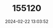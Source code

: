 ---
title: "155120"
category: "Naso vlamingii"
draft: false
date: 2024-02-22 13:03:52
languages:
  English: ["Big-nose Unicorn", "Bignose Unicorn", "Scibbled Unicornfish", "Vlaming's Unicornfish", "Zebra Unicornfish", "Bignose Unicornfish"]
  Undetermined: ["Aunel", "Bagis", "Debam", "Dengkis", "Grootneus-eenhoringvis", "Indangan", "Isdang ilong", "Karaua", "Karukkan", "Surahan", "Tudluan", "Ume", "Ume-masimasi"]
  French: ["Nason à Gros Nez", "Nason Zébré"]
  Portuguese: ["Rufia"]
  Japanese: ["Sazanami-tosakahagi"]
  Danish: ["Stornæset næsehornsfisk"]
---